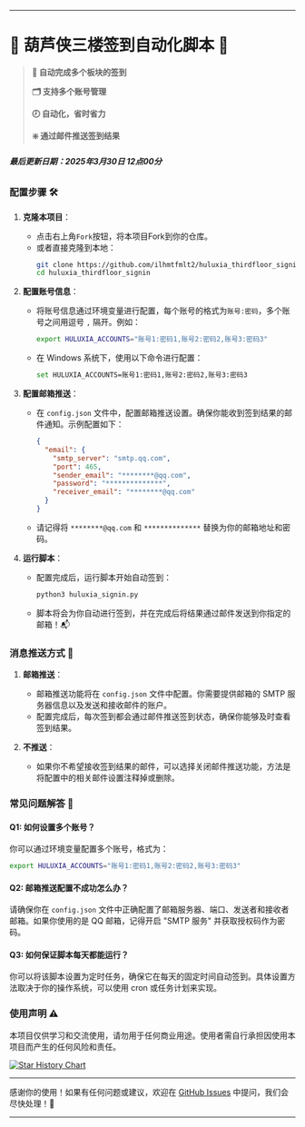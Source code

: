 
---

# 🚀 葫芦侠三楼签到自动化脚本 📝

> **💯 自动完成多个板块的签到**
>
> **🗂️ 支持多个账号管理**
>
> **🕗 自动化，省时省力**
>
> **❇️ 通过邮件推送签到结果**

###### **最后更新日期：2025年3月30日 12点00分**

### 配置步骤 🛠️

1. **克隆本项目**：
   - 点击右上角`Fork`按钮，将本项目Fork到你的仓库。
   - 或者直接克隆到本地：
     ```bash
     git clone https://github.com/ilhmtfmlt2/huluxia_thirdfloor_signin.git
     cd huluxia_thirdfloor_signin
     ```

2. **配置账号信息**：
   - 将账号信息通过环境变量进行配置，每个账号的格式为`账号:密码`，多个账号之间用逗号 `,` 隔开。例如：
     ```bash
     export HULUXIA_ACCOUNTS="账号1:密码1,账号2:密码2,账号3:密码3"
     ```
   - 在 Windows 系统下，使用以下命令进行配置：
     ```bash
     set HULUXIA_ACCOUNTS=账号1:密码1,账号2:密码2,账号3:密码3
     ```

3. **配置邮箱推送**：
   - 在 `config.json` 文件中，配置邮箱推送设置。确保你能收到签到结果的邮件通知。示例配置如下：
     ```json
     {
       "email": {
         "smtp_server": "smtp.qq.com",
         "port": 465,
         "sender_email": "********@qq.com",
         "password": "**************",
         "receiver_email": "********@qq.com"
       }
     }
     ```
   - 请记得将 `********@qq.com` 和 `**************` 替换为你的邮箱地址和密码。

4. **运行脚本**：
   - 配置完成后，运行脚本开始自动签到：
     ```bash
     python3 huluxia_signin.py
     ```
   - 脚本将会为你自动进行签到，并在完成后将结果通过邮件发送到你指定的邮箱！📬

### 消息推送方式 📢

1. **邮箱推送**：
   - 邮箱推送功能将在 `config.json` 文件中配置。你需要提供邮箱的 SMTP 服务器信息以及发送和接收邮件的账户。
   - 配置完成后，每次签到都会通过邮件推送签到状态，确保你能够及时查看签到结果。

2. **不推送**：
   - 如果你不希望接收签到结果的邮件，可以选择关闭邮件推送功能，方法是将配置中的相关邮件设置注释掉或删除。

### 常见问题解答 💬

#### Q1: 如何设置多个账号？
你可以通过环境变量配置多个账号，格式为：
```bash
export HULUXIA_ACCOUNTS="账号1:密码1,账号2:密码2,账号3:密码3"
```

#### Q2: 邮箱推送配置不成功怎么办？
请确保你在 `config.json` 文件中正确配置了邮箱服务器、端口、发送者和接收者邮箱。如果你使用的是 QQ 邮箱，记得开启 "SMTP 服务" 并获取授权码作为密码。

#### Q3: 如何保证脚本每天都能运行？
你可以将该脚本设置为定时任务，确保它在每天的固定时间自动签到。具体设置方法取决于你的操作系统，可以使用 cron 或任务计划来实现。

### 使用声明 ⚠️

本项目仅供学习和交流使用，请勿用于任何商业用途。使用者需自行承担因使用本项目而产生的任何风险和责任。

[![Star History Chart](https://api.star-history.com/svg?repos=ilhmtfmlt2/huluxia_thirdfloor_signin&type=Date)](https://star-history.com/#ilhmtfmlt2/huluxia_thirdfloor_signin&Date)

---

感谢你的使用！如果有任何问题或建议，欢迎在 [GitHub Issues](https://github.com/ilhmtfmlt2/huluxia_thirdfloor_signin/issues) 中提问，我们会尽快处理！💬

---
